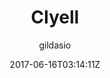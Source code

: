 ---
title: "Clyell"
github: https://github.com/gildasio/clyell
demo: https://gildasio.github.io/clyell/
author: gildasio

ssg:
  - Jekyll
cms:
  - No Cms
date: 2017-06-16T03:14:11Z
github_branch: gh-pages
description: "My site jekyll theme"
---